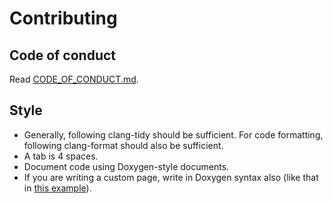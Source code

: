 # Contributing

<!--
    Style, guidelines, PRs,...
-->

## Code of conduct

Read [CODE\_OF\_CONDUCT.md](CODE_OF_CONDUCT.md).

## Style

- Generally, following clang-tidy should be sufficient. For code formatting,
following clang-format should also be sufficient.
- A tab is 4 spaces.
- Document code using Doxygen-style documents.
- If you are writing a custom page, write in Doxygen syntax also (like that in
[this example](./docs/pages/index.dox)).
